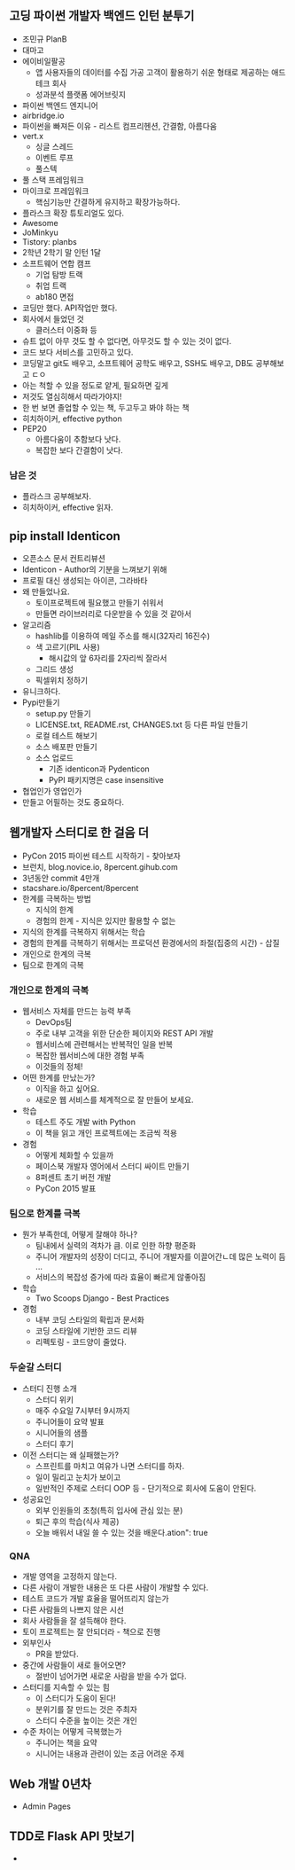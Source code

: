 ## 고딩 파이썬 개발자 백엔드 인턴 분투기

* 조민규 PlanB
* 대마고
* 에이비일팔공
    * 앱 사용자들의 데이터를 수집 가공 고객이 활용하기 쉬운 형태로 제공하는 애드테크 회사
    * 성과분석 플랫폼 에어브릿지
* 파이썬 백엔드 엔지니어
* airbridge.io
* 파이썬을 빠져든 이유 - 리스트 컴프리헨션, 간결함, 아름다움
* vert.x
    * 싱글 스레드
    * 이벤트 루프
    * 풀스텍
* 풀 스택 프레임워크
* 마이크로 프레임워크
    * 핵심기능만 간결하게 유지하고 확장가능하다.
* 플라스크 확장 튜토리얼도 있다.
* Awesome
* JoMinkyu
* Tistory: planbs
* 2학년 2학기 말 인턴 1달
* 소프트웨어 연합 캠프
    * 기업 탐방 트랙
    * 취업 트랙
    * ab180 면접
* 코딩만 했다. API작업만 했다.
* 회사에서 들었던 것 
    * 클러스터 이중화 등
* 슈트 없이 아무 것도 할 수 없다면, 아무것도 할 수 있는 것이 없다.
* 코드 보다 서비스를 고민하고 있다.
* 코딩말고 git도 배우고, 소프트웨어 공학도 배우고, SSH도 배우고, DB도 공부해보고 ㄷㅇ
* 아는 척할 수 있을 정도로 얕게, 필요하면 깊게
* 저것도 열심히해서 따라가야지!
* 한 번 보면 졸업할 수 있는 책, 두고두고 봐야 하는 책
* 히치하이커, effective python
* PEP20
    * 아름다움이 추함보다 낫다.
    * 복잡한 보다 간결함이 낫다.
### 남은 것
* 플라스크 공부해보자. 
* 히치하이커, effective 읽자.

## pip install Identicon

* 오픈소스 문서 컨트리뷰션
* Identicon - Author의 기분을 느껴보기 위해
* 프로필 대신 생성되는 아이콘, 그라바타
* 왜 만들었나요.
    * 토이프로젝트에 필요했고 만들기 쉬워서
    * 만들면 라이브러리로 다운받을 수 있을 것 같아서
* 알고리즘
    * hashlib를 이용하여 메일 주소를 해시(32자리 16진수)
    * 색 고르기(PIL 사용)
        * 해시값의 앞 6자리를 2자리씩 잘라서
    * 그리드 생성
    * 픽셀위치 정하기
* 유니크하다.
* Pypi만들기
    * setup.py 만들기
    * LICENSE.txt, README.rst, CHANGES.txt 등 다른 파일 만들기
    * 로컬 테스트 해보기
    * 소스 배포판 만들기
    * 소스 업로드
        * 기존 identicon과 Pydenticon
        * PyPI 패키지명은 case insensitive
* 협업인가 영업인가
* 만들고 어필하는 것도 중요하다.

## 웹개발자 스터디로 한 걸음 더

* PyCon 2015 파이썬 테스트 시작하기 - 찾아보자
* 브런치, blog.novice.io, 8percent.gihub.com
* 3년동안 commit 4만개
* stacshare.io/8percent/8percent
* 한계를 극복하는 방법
    * 지식의 한계
    * 경험의 한계 - 지식은 있지만 활용할 수 없는
* 지식의 한계를 극복하지 위해서는 학습
* 경험의 한계를 극복하기 위해서는 프로덕션 환경에서의 좌절(집중의 시간) - 삽질
* 개인으로 한계의 극복
* 팀으로 한계의 극복

### 개인으로 한계의 극복
* 웹서비스 자체를 만드는 능력 부족
    * DevOps팀
    * 주로 내부 고객을 위한 단순한 페이지와 REST API 개발
    * 웹서비스에 관련해서는 반복적인 일을 반복
    * 복잡한 웹서비스에 대한 경험 부족
    * 이것들의 정체!
* 어떤 한계를 만났는가?
    * 이직을 하고 싶어요.
    * 새로운 웹 서비스를 체계적으로 잘 만들어 보세요.
* 학습
    * 테스트 주도 개발 with Python
    * 이 책을 읽고 개인 프로젝트에는 조금씩 적용
* 경험
    * 어떻게 체화할 수 있을까
    * 페이스북 개발자 영어에서 스터디 싸이트 만들기
    * 8퍼센트 초기 버전 개발
    * PyCon 2015 발표

### 팀으로 한계를 극복
* 뭔가 부족한데, 어떻게 잘해야 하나?
    * 팀내에서 실력의 격차가 큼. 이로 인한 하향 평준화
    * 주니어 개발자의 성장이 더디고, 주니어 개발자를 이끌어간ㄴ데 많은 노력이 듬
    ...
    * 서비스의 복잡성 증가에 따라 효율이 빠르게 않좋아짐
* 학습
    * Two Scoops Django - Best Practices
* 경험
    * 내부 코딩 스타일의 확립과 문서화
    * 코딩 스타일에 기반한 코드 리뷰
    * 리펙토링 - 코드양이 줄었다.

### 두숟갈 스터디
* 스터디 진행 소개
    * 스터디 위키
    * 매주 수요일 7시부터 9시까지
    * 주니어들이 요약 발표
    * 시니어들의 샘플
    * 스터디 후기
* 이전 스터디는 왜 실패했는가?
    * 스프린트를 마치고 여유가 나면 스터디를 하자.
    * 일이 밀리고 눈치가 보이고
    * 일반적인 주제로 스터디 OOP 등 - 단기적으로 회사에 도움이 안된다.
* 성공요인
    * 외부 인원들의 초청(특히 입사에 관심 있는 분)
    * 퇴근 후의 학습(식사 제공)
    * 오늘 배워서 내일 쓸 수 있는 것을 배운다.ation": true

### QNA
* 개발 영역을 고정하지 않는다.
* 다른 사람이 개발한 내용은 또 다른 사람이 개발할 수 있다.
* 테스트 코드가 개발 효율을 떨어뜨리지 않는가
* 다른 사람들의 나쁘지 않은 시선
* 회사 사람들을 잘 설득해야 한다.
* 토이 프로젝트는 잘 안되더라 - 책으로 진행
* 외부인사
    * PR을 받았다.
* 중간에 사람들이 새로 들어오면?
    * 절반이 넘어가면 새로운 사람을 받을 수가 없다.
* 스터디를 지속할 수 있는 힘
    * 이 스터디가 도움이 된다!
    * 분위기를 잘 만드는 것은 주최자
    * 스터디 수준을 높이는 것은 개인
* 수준 차이는 어떻게 극복했는가
    * 주니어는 책을 요약
    * 시니어는 내용과 관련이 있는 조금 어려운 주제

## Web 개발 0년차
* Admin Pages

## TDD로 Flask API 맛보기
* 